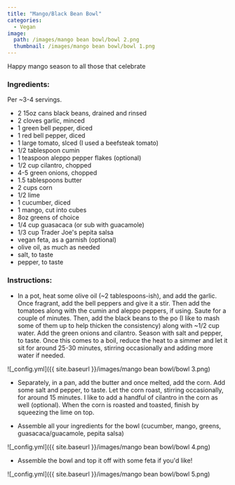 ```yaml
---
title: "Mango/Black Bean Bowl"
categories:
  - Vegan
image:
  path: /images/mango bean bowl/bowl 2.png
  thumbnail: /images/mango bean bowl/bowl 1.png
---
```


Happy mango season to all those that celebrate

### Ingredients:

Per ~3-4 servings.

* 2 15oz cans black beans, drained and rinsed
* 2 cloves garlic, minced
* 1 green bell pepper, diced
* 1 red bell pepper, diced
* 1 large tomato, slced (I used a beefsteak tomato)
* 1/2 tablespoon cumin
* 1 teaspoon aleppo pepper flakes (optional)
* 1/2 cup cilantro, chopped
* 4-5 green onions, chopped
* 1.5 tablespoons butter
* 2 cups corn
* 1/2 lime
* 1 cucumber, diced
* 1 mango, cut into cubes
* 8oz greens of choice
* 1/4 cup guasacaca (or sub with guacamole)
* 1/3 cup Trader Joe's pepita salsa
* vegan feta, as a garnish (optional)
* olive oil, as much as needed
* salt, to taste
* pepper, to taste

### Instructions:

* In a pot, heat some olive oil (~2 tablespoons-ish), and add the garlic. Once fragrant, add the bell peppers and give it a stir. Then add the tomatoes along with the cumin and aleppo peppers, if using. Saute for a couple of minutes. Then, add the black beans to the po (I like to mash some of them up to help thicken the consistency) along with ~1/2 cup water. Add the green onions and cilantro. Season with salt and pepper, to taste. Once this comes to a boil, reduce the heat to a simmer and let it sit for around 25-30 minutes, stirring occasionally and adding more water if needed. 
  
![_config.yml]({{ site.baseurl }}/images/mango bean bowl/bowl 3.png)

* Separately, in a pan, add the butter and once melted, add the corn. Add some salt and pepper, to taste. Let the corn roast, stirring occasionally, for around 15 minutes. I like to add a handful of cilantro in the corn as well (optional). When the corn is roasted and toasted, finish by squeezing the lime on top.

* Assemble all your ingredients for the bowl (cucumber, mango, greens, guasacaca/guacamole, pepita salsa)

![_config.yml]({{ site.baseurl }}/images/mango bean bowl/bowl 4.png)

* Assemble the bowl and top it off with some feta if you'd like!

![_config.yml]({{ site.baseurl }}/images/mango bean bowl/bowl 5.png)
  
